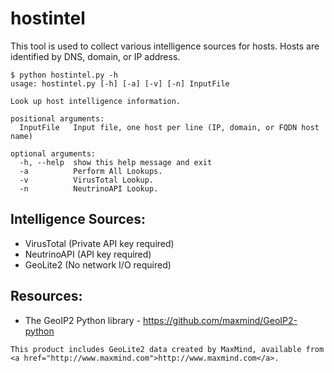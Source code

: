# hostintel

This tool is used to collect various intelligence sources for hosts.
Hosts are identified by DNS, domain, or IP address.

```
$ python hostintel.py -h
usage: hostintel.py [-h] [-a] [-v] [-n] InputFile

Look up host intelligence information.

positional arguments:
  InputFile   Input file, one host per line (IP, domain, or FQDN host name)

optional arguments:
  -h, --help  show this help message and exit
  -a          Perform All Lookups.
  -v          VirusTotal Lookup.
  -n          NeutrinoAPI Lookup.
```

## Intelligence Sources:

   - VirusTotal (Private API key required)
   - NeutrinoAPI (API key required)
   - GeoLite2 (No network I/O required)

## Resources:

   - The GeoIP2 Python library - https://github.com/maxmind/GeoIP2-python

```
This product includes GeoLite2 data created by MaxMind, available from
<a href="http://www.maxmind.com">http://www.maxmind.com</a>.
```
   



